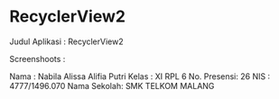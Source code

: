# RecyclerView2

Judul Aplikasi : RecyclerView2

Screenshoots :



Nama : Nabila Alissa Alifia Putri 
Kelas : XI RPL 6 
No. Presensi: 26 
NIS : 4777/1496.070 
Nama Sekolah: SMK TELKOM MALANG
